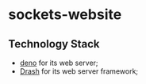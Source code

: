 # sockets-website

## Technology Stack

* [deno](https://deno.land) for its web server;
* [Drash](https://drash.land) for its web server framework;
